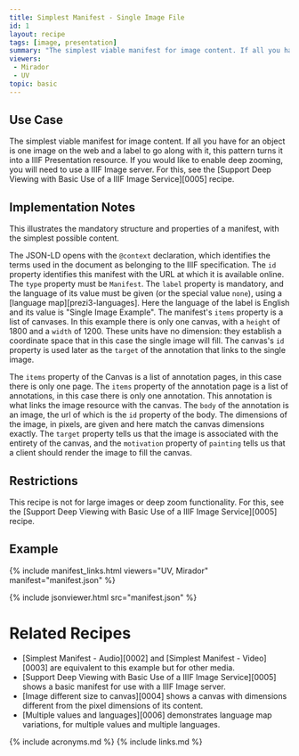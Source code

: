 ```yaml
---
title: Simplest Manifest - Single Image File
id: 1
layout: recipe
tags: [image, presentation]
summary: "The simplest viable manifest for image content. If all you have for an object is one image on the web and a label, this pattern turns it into a IIIF Presentation resource."
viewers:
 - Mirador
 - UV
topic: basic 
---
```



## Use Case

The simplest viable manifest for image content. If all you have for an object is one image on the web and a label to go along with it, this pattern turns it into a IIIF Presentation resource. If you would like to enable deep zooming, you will need to use a IIIF Image server. For this, see the [Support Deep Viewing with Basic Use of a IIIF Image Service][0005] recipe.

## Implementation Notes

This illustrates the mandatory structure and properties of a manifest, with the simplest possible content. 

The JSON-LD opens with the `@context` declaration, which identifies the terms used in the document as belonging to the IIIF specification. The `id` property identifies this manifest with the URL at which it is available online. The `type` property must be `Manifest`. The `label` property is mandatory, and the language of its value must be given (or the special value `none`), using a [language map][prezi3-languages]. Here the language of the label is English and its value is "Single Image Example". The manifest's `items` property is a list of canvases. In this example there is only one canvas, with a `height` of 1800 and a `width` of 1200. These units have no dimension: they establish a coordinate space that in this case the single image will fill. The canvas's `id` property is used later as the `target` of the annotation that links to the single image. 

The `items` property of the Canvas is a list of annotation pages, in this case there is only one page. The `items` property of the annotation page is a list of annotations, in this case there is only one annotation. This annotation is what links the image resource with the canvas. The `body` of the annotation is an image, the url of which is the `id` property of the body. The dimensions of the image, in pixels, are given and here match the canvas dimensions exactly. The `target` property tells us that the image is associated with the entirety of the canvas, and the `motivation` property of `painting` tells us that a client should render the image to fill the canvas.

## Restrictions

This recipe is not for large images or deep zoom functionality. For this, see the [Support Deep Viewing with Basic Use of a IIIF Image Service][0005] recipe.

## Example

{% include manifest_links.html viewers="UV, Mirador" manifest="manifest.json" %}

{% include jsonviewer.html src="manifest.json" %}

# Related Recipes

* [Simplest Manifest - Audio][0002] and [Simplest Manifest - Video][0003] are equivalent to this example but for other media.
* [Support Deep Viewing with Basic Use of a IIIF Image Service][0005] shows a basic manifest for use with a IIIF Image server.
* [Image different size to canvas][0004] shows a canvas with dimensions different from the pixel dimensions of its content.
* [Multiple values and languages][0006] demonstrates language map variations, for multiple values and multiple languages. 


{% include acronyms.md %}
{% include links.md %}
